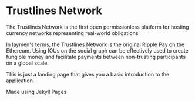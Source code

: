 # Trustlines Network 

The Trustlines Network is the first open permissionless
platform for hosting currency networks
representing real-world obligations


In laymen's terms, the Trustlines Network is the original Ripple Pay on the Ethereum. Using IOUs on the social graph can be effectively used to create fungible money and facilitate payments between non-trusting participants on a global scale.

This is just a landing page that gives you a basic introduction to the application. 

Made using Jekyll Pages
